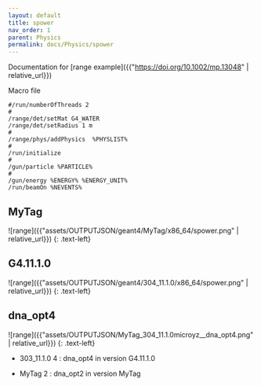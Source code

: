 ```yaml
---
layout: default
title: spower
nav_order: 1
parent: Physics
permalink: docs/Physics/spower
---
```

Documentation for [range example]({{"https://doi.org/10.1002/mp.13048" | relative_url}}) 

Macro file
```
#/run/numberOfThreads 2
#
/range/det/setMat G4_WATER
/range/det/setRadius 1 m
#
/range/phys/addPhysics  %PHYSLIST%
#
/run/initialize
#
/gun/particle %PARTICLE%
#
/gun/energy %ENERGY% %ENERGY_UNIT%
/run/beamOn %NEVENTS%
```

## MyTag

![range]({{"assets/OUTPUTJSON/geant4/MyTag/x86_64/spower.png" | relative_url}})
{: .text-left}

## G4.11.1.0
![range]({{"assets/OUTPUTJSON/geant4/304_11.1.0/x86_64/spower.png" | relative_url}})
{: .text-left}

## dna_opt4

![range]({{"assets/OUTPUTJSON/MyTag_304_11.1.0microyz__dna_opt4.png" | relative_url}})
{: .text-left}

- 303_11.1.0 4 : dna_opt4 in version G4.11.1.0

- MyTag 2 : dna_opt2 in version MyTag
